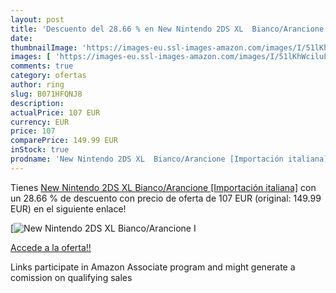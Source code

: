 ```yaml
---
layout: post
title: 'Descuento del 28.66 % en New Nintendo 2DS XL  Bianco/Arancione [I'
date: 
thumbnailImage: 'https://images-eu.ssl-images-amazon.com/images/I/51lKhWciluL._SL200_.jpg'
images: [ 'https://images-eu.ssl-images-amazon.com/images/I/51lKhWciluL._SL200_.jpg' ]
comments: true
category: ofertas
author: ring
slug: B071HFQNJ8
description:
actualPrice: 107 EUR
currency: EUR
price: 107
comparePrice: 149.99 EUR
inStock: true
prodname: 'New Nintendo 2DS XL  Bianco/Arancione [Importación italiana]'
---
```


Tienes [New Nintendo 2DS XL  Bianco/Arancione [Importación italiana]](https://www.amazon.es/dp/B071HFQNJ8/?tag=tolees-21) con un 28.66 % de descuento con precio de oferta de 107 EUR (original: 149.99 EUR) en el siguiente enlace!

[![New Nintendo 2DS XL  Bianco/Arancione [I](https://images-eu.ssl-images-amazon.com/images/I/51lKhWciluL._SL200_.jpg)](https://www.amazon.es/dp/B071HFQNJ8/?tag=tolees-21)

[Accede a la oferta!!](https://www.amazon.es/dp/B071HFQNJ8/?tag=tolees-21)

Links participate in Amazon Associate program and might generate a comission on qualifying sales


